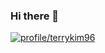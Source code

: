 ### Hi there 👋

<!--
**terrykim96/terrykim96** is a ✨ _special_ ✨ repository because its `README.md` (this file) appears on your GitHub profile.

Here are some ideas to get you started:

- 🔭 I’m currently working on ...
- 🌱 I’m currently learning ...
- 👯 I’m looking to collaborate on ...
- 🤔 I’m looking for help with ...
- 💬 Ask me about ...
- 📫 How to reach me: ...
- 😄 Pronouns: ...
- ⚡ Fun fact: ...
-->

[![profile/terrykim96](http://mazassumnida.wtf/api/v2/generate_badge?boj=terrykim96)](https://solved.ac/terrykim96)
